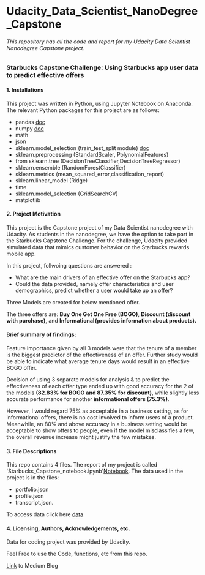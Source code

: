 # Udacity_Data_Scientist_NanoDegree_Capstone
###### This repository has all the code and report for my Udacity Data Scientist Nanodegree Capstone project.

### Starbucks Capstone Challenge: Using Starbucks app user data to predict effective offers

#### 1. Installations
This project was written in Python, using Jupyter Notebook on Anaconda. The relevant Python packages for this project are as follows:

- pandas [doc](https://pandas.pydata.org/docs/ "doc")
- numpy [doc](https://numpy.org/doc/ "doc")
- math
- json 
- sklearn.model_selection (train_test_split module) [doc](https://scikit-learn.org/ "doc")
- sklearn.preprocessing (StandardScaler, PolynomialFeatures)
- from sklearn.tree (DecisionTreeClassifier,DecisionTreeRegressor)
- sklearn.ensemble (RandomForestClassifier)
- sklearn.metrics (mean_squared_error,classification_report)
- sklearn.linear_model (Ridge)
- time
- sklearn.model_selection (GridSearchCV)
- matplotlib


#### 2. Project Motivation

This project is the Capstone project of my Data Scientist nanodegree with Udacity. As students in the nanodegree, we have the option to take part in the Starbucks Capstone Challenge. For the challenge, Udacity provided simulated data that mimics customer behavior on the Starbucks rewards mobile app.

In this project, follwoing questions are answered :

-  What are the main drivers of an effective offer on the Starbucks app?
-  Could the data provided, namely offer characteristics and user demographics, predict whether a user would take up an offer?

Three Models are created for below mentioned offer.

The three offers are: **Buy One Get One Free (BOGO)**, **Discount (discount with purchase)**, and **Informational (provides information about products).**

#### Brief summary of findings:

Feature importance given by all 3 models were that the tenure of a member is the biggest predictor of the effectiveness of an offer. Further study would be able to indicate what average tenure days would result in an effective BOGO offer.

Decision of using 3 separate models for analysis & to predict the effectiveness of each offer type ended up with good accuracy for the 2 of the models **(82.83% for BOGO and 87.35% for discount)**, while slightly less accurate performance for another **informational offers (75.3%)**.

However, I would regard 75% as acceptable in a business setting, as for informational offers, there is no cost involved to inform users of a product. Meanwhile, an 80% and above accuracy in a business setting would be acceptable to show offers to people, even if the model misclassifies a few, the overall revenue increase might justify the few mistakes.

#### 3. File Descriptions

This repo contains 4 files. The report of my project is called 'Starbucks_Capstone_notebook.ipynb'[Notebook](https://github.com/SatyamDG/Udacity_Data_Scientist_NanoDegree_Capstone/blob/master/data.zip "Notebook"). The data used in the project is in the files:

- portfolio.json
- profile.json 
- transcript.json.

To access data click here [data](https://github.com/SatyamDG/Udacity_Data_Scientist_NanoDegree_Capstone/blob/master/data.zip "data")

#### 4. Licensing, Authors, Acknowledgements, etc.

Data for coding project was provided by Udacity.

Feel Free to use the Code, functions, etc from this repo.

[Link](https://medium.com/@gsatyam625/data-science-to-predict-effective-offer-using-starbucks-app-user-data-6774750d5de1 "Link") to Medium Blog
